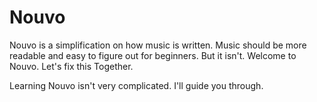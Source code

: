 # Nouvo
Nouvo is a simplification on how music is written. Music should be more readable and easy to figure out for beginners. But it isn't. Welcome to Nouvo. Let's fix this Together.

Learning Nouvo isn't very complicated. I'll guide you through.



